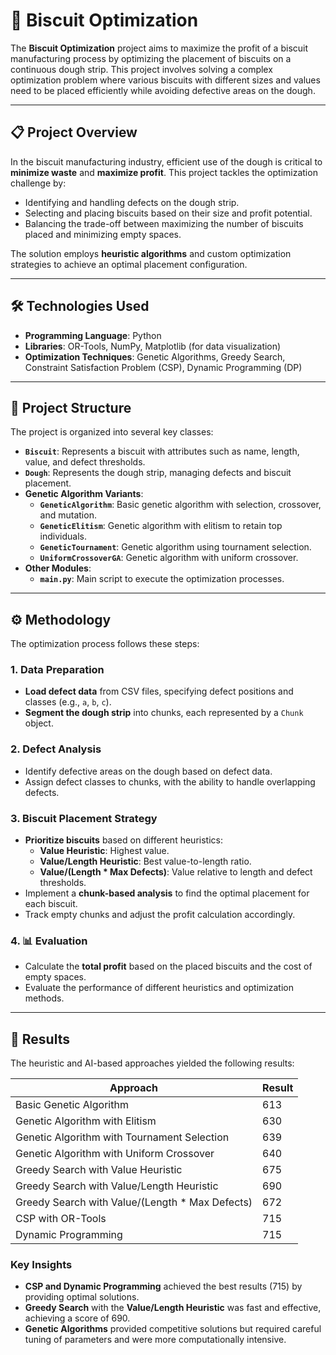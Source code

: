 # 🍪 Biscuit Optimization

The **Biscuit Optimization** project aims to maximize the profit of a biscuit manufacturing process by optimizing the placement of biscuits on a continuous dough strip. This project involves solving a complex optimization problem where various biscuits with different sizes and values need to be placed efficiently while avoiding defective areas on the dough.

---

## 📋 Project Overview

In the biscuit manufacturing industry, efficient use of the dough is critical to **minimize waste** and **maximize profit**. This project tackles the optimization challenge by:

- Identifying and handling defects on the dough strip.
- Selecting and placing biscuits based on their size and profit potential.
- Balancing the trade-off between maximizing the number of biscuits placed and minimizing empty spaces.

The solution employs **heuristic algorithms** and custom optimization strategies to achieve an optimal placement configuration.

---

## 🛠️ Technologies Used

- **Programming Language**: Python
- **Libraries**: OR-Tools, NumPy, Matplotlib (for data visualization)
- **Optimization Techniques**: Genetic Algorithms, Greedy Search, Constraint Satisfaction Problem (CSP), Dynamic Programming (DP)

---

## 🧩 Project Structure

The project is organized into several key classes:

- **`Biscuit`**: Represents a biscuit with attributes such as name, length, value, and defect thresholds.
- **`Dough`**: Represents the dough strip, managing defects and biscuit placement.
- **Genetic Algorithm Variants**:
  - **`GeneticAlgorithm`**: Basic genetic algorithm with selection, crossover, and mutation.
  - **`GeneticElitism`**: Genetic algorithm with elitism to retain top individuals.
  - **`GeneticTournament`**: Genetic algorithm using tournament selection.
  - **`UniformCrossoverGA`**: Genetic algorithm with uniform crossover.
- **Other Modules**:
  - **`main.py`**: Main script to execute the optimization processes.

---

## ⚙️ Methodology

The optimization process follows these steps:

### 1. Data Preparation

- **Load defect data** from CSV files, specifying defect positions and classes (e.g., `a`, `b`, `c`).
- **Segment the dough strip** into chunks, each represented by a `Chunk` object.

### 2. Defect Analysis

- Identify defective areas on the dough based on defect data.
- Assign defect classes to chunks, with the ability to handle overlapping defects.

### 3. Biscuit Placement Strategy

- **Prioritize biscuits** based on different heuristics:
  - **Value Heuristic**: Highest value.
  - **Value/Length Heuristic**: Best value-to-length ratio.
  - **Value/(Length \* Max Defects)**: Value relative to length and defect thresholds.
- Implement a **chunk-based analysis** to find the optimal placement for each biscuit.
- Track empty chunks and adjust the profit calculation accordingly.

### 4. 📊 Evaluation

- Calculate the **total profit** based on the placed biscuits and the cost of empty spaces.
- Evaluate the performance of different heuristics and optimization methods.

---

## 🧪 Results

The heuristic and AI-based approaches yielded the following results:

| **Approach**                                      | **Result** |
|---------------------------------------------------|------------|
| Basic Genetic Algorithm                           | 613        |
| Genetic Algorithm with Elitism                   | 630        |
| Genetic Algorithm with Tournament Selection      | 639        |
| Genetic Algorithm with Uniform Crossover         | 640        |
| Greedy Search with Value Heuristic               | 675        |
| Greedy Search with Value/Length Heuristic        | 690        |
| Greedy Search with Value/(Length \* Max Defects) | 672        |
| CSP with OR-Tools                                | 715        |
| Dynamic Programming                              | 715        |

### Key Insights

- **CSP and Dynamic Programming** achieved the best results (715) by providing optimal solutions.
- **Greedy Search** with the **Value/Length Heuristic** was fast and effective, achieving a score of 690.
- **Genetic Algorithms** provided competitive solutions but required careful tuning of parameters and were more computationally intensive.


